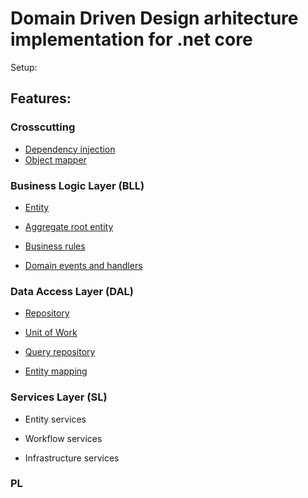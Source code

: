 # Domain Driven Design arhitecture implementation for .net core 

Setup:

## Features:

### Crosscutting

- [Dependency injection][1]
- [Object mapper][2]

### Business Logic Layer (BLL)

- [Entity][3]

- [Aggregate root entity][4]

- [Business rules][5]

- [Domain events and handlers][6]

### Data Access Layer (DAL)

- [Repository][7]

- [Unit of Work][8]

- [Query repository][9]

- [Entity mapping][10]

### Services Layer (SL)

- Entity services

- Workflow services

- Infrastructure services

### PL

[1]: https://github.com/Alexander-Shein/DddCore/blob/net-core/Src/Crosscutting/DddCore.Contracts.Crosscutting/DependencyInjection/README.md
[2]: https://github.com/Alexander-Shein/DddCore/blob/net-core/Src/Crosscutting/DddCore.Contracts.Crosscutting/ObjectMapper/README.md

[3]: https://github.com/Alexander-Shein/DddCore/blob/net-core/Src/BLL/README.md
[4]: https://github.com/Alexander-Shein/DddCore/blob/net-core/Src/BLL/README.md#aggregate-root-entity
[5]: https://github.com/Alexander-Shein/DddCore/blob/net-core/Src/BLL/README.md#business-rules
[6]: https://github.com/Alexander-Shein/DddCore/blob/net-core/Src/BLL/README.md#domain-events-and-handlers

[7]: https://github.com/Alexander-Shein/DddCore/blob/net-core/Src/DAL/README.md#repository
[8]: https://github.com/Alexander-Shein/DddCore/blob/net-core/Src/DAL/README.md#unit-of-work
[9]: https://github.com/Alexander-Shein/DddCore/blob/net-core/Src/DAL/README.md#queryrepository
[10]: https://github.com/Alexander-Shein/DddCore/blob/net-core/Src/DAL/README.md#entity-mapping
